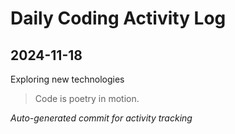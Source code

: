 # Daily Coding Activity Log

## 2024-11-18

Exploring new technologies

> Code is poetry in motion.

*Auto-generated commit for activity tracking*
